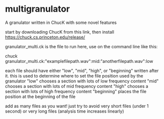 # multigranulator
A granulator written in ChucK with some novel features

start by downloading ChucK from this link, then install
https://chuck.cs.princeton.edu/release/

granulator_multi.ck is the file to run here, use on the command line like this:

chuck granulator_multi.ck:"examplefilepath.wav":mid:"anotherfilepath.wav":low

each file should have either "low", "mid", "high", or "beginning" written after it. this is used to determine where to set the file position used by the granulator
"low" chooses a section with lots of low frequency content
"mid" chooses a section with lots of mid frequency content
"high" chooses a section with lots of high frequency content
"beginning" places the file position at the beginning of the file

add as many files as you want! just try to avoid very short files (under 1 second) or very long files (analysis time increases linearly)
